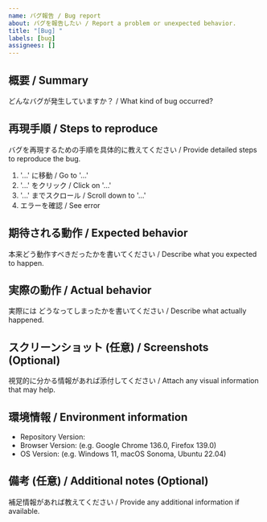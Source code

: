 ```yaml
---
name: バグ報告 / Bug report
about: バグを報告したい / Report a problem or unexpected behavior.
title: "[Bug] "
labels: [bug]
assignees: []
---
```


## 概要 / Summary

どんなバグが発生していますか？
/ What kind of bug occurred?

## 再現手順 / Steps to reproduce

バグを再現するための手順を具体的に教えてください
/ Provide detailed steps to reproduce the bug.

1. '...' に移動 / Go to '...'
2. '...' をクリック / Click on '...'
3. '...' までスクロール / Scroll down to '...'
4. エラーを確認 / See error

## 期待される動作 / Expected behavior

本来どう動作すべきだったかを書いてください
/ Describe what you expected to happen.

## 実際の動作 / Actual behavior

実際には どうなってしまったかを書いてください
/ Describe what actually happened.

## スクリーンショット (任意) / Screenshots (Optional)

視覚的に分かる情報があれば添付してください
/ Attach any visual information that may help.

## 環境情報 / Environment information

- Repository Version:
- Browser Version: (e.g. Google Chrome 136.0, Firefox 139.0)
- OS Version: (e.g. Windows 11, macOS Sonoma, Ubuntu 22.04)

## 備考 (任意) / Additional notes (Optional)

補足情報があれば教えてください
/ Provide any additional information if available.
